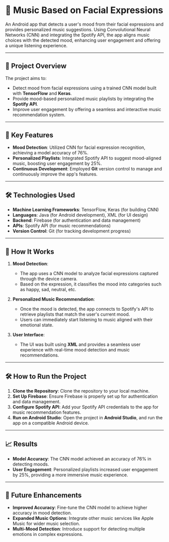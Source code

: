 # 🎵 Music Based on Facial Expressions

An Android app that detects a user's mood from their facial expressions and provides personalized music suggestions. Using Convolutional Neural Networks (CNN) and integrating the Spotify API, the app aligns music choices with the detected mood, enhancing user engagement and offering a unique listening experience.

---

## 📜 Project Overview

The project aims to:
- Detect mood from facial expressions using a trained CNN model built with **TensorFlow** and **Keras**.
- Provide mood-based personalized music playlists by integrating the **Spotify API**.
- Improve user engagement by offering a seamless and interactive music recommendation system.

---

## 🚀 Key Features

- **Mood Detection**: Utilized CNN for facial expression recognition, achieving a model accuracy of 76%.
- **Personalized Playlists**: Integrated Spotify API to suggest mood-aligned music, boosting user engagement by 25%.
- **Continuous Development**: Employed **Git** version control to manage and continuously improve the app's features.
  
---

## 🛠 Technologies Used

- **Machine Learning Frameworks**: TensorFlow, Keras (for building CNN)
- **Languages**: Java (for Android development),  XML (for UI design)
- **Backend**: Firebase (for authentication and data management)
- **APIs**: Spotify API (for music recommendations)
- **Version Control**: Git (for tracking development progress)

---

## 🎯 How It Works

1. **Mood Detection**: 
   - The app uses a CNN model to analyze facial expressions captured through the device camera.
   - Based on the expression, it classifies the mood into categories such as happy, sad, neutral, etc.

2. **Personalized Music Recommendation**:
   - Once the mood is detected, the app connects to Spotify's API to retrieve playlists that match the user's current mood.
   - Users can immediately start listening to music aligned with their emotional state.

3. **User Interface**:
   - The UI was built using **XML** and provides a seamless user experience with real-time mood detection and music recommendations.

---

## 🛠 How to Run the Project

1. **Clone the Repository**: Clone the repository to your local machine.
2. **Set Up Firebase**: Ensure Firebase is properly set up for authentication and data management.
3. **Configure Spotify API**: Add your Spotify API credentials to the app for music recommendation features.
4. **Run on Android Studio**: Open the project in **Android Studio**, and run the app on a compatible Android device.

---

## 📈 Results

- **Model Accuracy**: The CNN model achieved an accuracy of 76% in detecting moods.
- **User Engagement**: Personalized playlists increased user engagement by 25%, providing a more immersive music experience.
  
---

## 🔮 Future Enhancements

- **Improved Accuracy**: Fine-tune the CNN model to achieve higher accuracy in mood detection.
- **Expanded Music Options**: Integrate other music services like Apple Music for wider music selection.
- **Multi-Mood Detection**: Introduce support for detecting multiple emotions in complex expressions.
